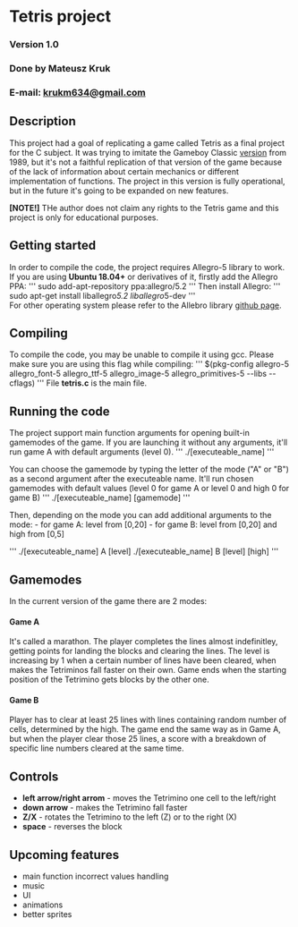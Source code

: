 # Tetris project
### Version 1.0 
### Done by Mateusz Kruk 
### E-mail: krukm634@gmail.com

## Description
This project had a goal of replicating a game called Tetris as a final project for the C subject. It was trying to imitate the Gameboy Classic [version](https://en.wikipedia.org/wiki/Tetris_(Game_Boy_video_game)) from 1989, but it's not a faithful replication of that version of the game because of the lack of information about certain mechanics or different implementation of functions. The project in this version is fully operational, but in the future it's going to be expanded on new features.

**[NOTE!]** THe author does not claim any rights to the Tetris game and this project is only for educational purposes. 

## Getting started
In order to compile the code, the project requires Allegro-5 library to work. If you are using **Ubuntu 18.04+** or derivatives of it, firstly add the Allegro PPA:
'''
sudo add-apt-repository ppa:allegro/5.2
'''
Then install Allegro:
'''
sudo apt-get install liballegro*5.2 liballegro*5-dev
'''  
For other operating system please refer to the Allebro library [github page](github.com/liballeg/allegro_wiki/wiki/Quickstart).

## Compiling
To compile the code, you may be unable to compile it using gcc. Please make sure you are using this flag while compiling:
'''
$(pkg-config allegro-5 allegro_font-5 allegro_ttf-5 allegro_image-5 allegro_primitives-5 --libs --cflags)
'''
File **tetris.c** is the main file.

## Running the code
The project support main function arguments for opening built-in gamemodes of the game. If you are launching it without any arguments, it'll run game A with default arguments (level 0).
'''
./[executeable_name]
'''

You can choose the gamemode by typing the letter of the mode ("A" or "B") as a second argument after the executeable name. It'll run chosen gamemodes with default values (level 0 for game A or level 0 and high 0 for game B)
'''
./[executeable_name] [gamemode]
'''

Then, depending on the mode you can add additional arguments to the mode:
	- for game A: level from [0,20]
	- for game B: level from [0,20] and high from [0,5]

'''
./[executeable_name] A [level]
./[executeable_name] B [level] [high]
'''

## Gamemodes
In the current version of the game there are 2 modes:

#### Game A
It's called a marathon. The player completes the lines almost indefinitley, getting points for landing the blocks and clearing the lines. The level is increasing by 1 when a certain number of lines have been cleared, when makes the Tetriminos fall faster on their own. Game ends when the starting position of the Tetrimino gets blocks by the other one.

#### Game B
Player has to clear at least 25 lines with lines containing random number of cells, determined by the high. The game end the same way as in Game A, but when the player clear those 25 lines, a score with a breakdown of specific line numbers cleared at the same time.

## Controls
- **left arrow/right arrom** - moves the Tetrimino one cell to the left/right
- **down arrow** - makes the Tetrimino fall faster
- **Z/X** - rotates the Tetrimino to the left (Z) or to the right (X)
- **space** -  reverses the block

## Upcoming features

- main function incorrect values handling
- music
- UI
- animations
- better sprites
